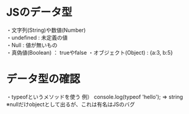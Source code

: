 # JSのデータ型
・文字列(String)や数値(Number)  
・undefined : 未定義の値  
・Null : 値が無いもの  
・真偽値(Boolean) ： trueやfalse
・オブジェクト(Object) : {a:3, b:5}

# データ型の確認
・typeofというメソッドを使う
例） console.log(typeof 'hello'); => string
※nullだけobjectとして出るが、これは有名はJSのバグ